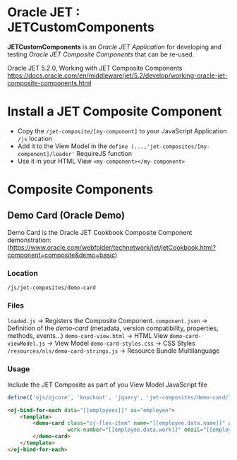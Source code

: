 
# Oracle JET : JETCustomComponents

**JETCustomComponents** is an *Oracle JET Application* for developing and testing *Oracle JET Composite Components* that can be re-used.

Oracle JET 5.2.0, Working with JET Composite Components
https://docs.oracle.com/en/middleware/jet/5.2/develop/working-oracle-jet-composite-components.html

# Install a JET Composite Component
- Copy the ```/jet-composite/[my-component]``` to your JavaScript Application ```/js``` location
- Add it to the View Model in the ```define (...,'jet-composites/[my-component]/loader'``` RequireJS function
- Use it in your HTML View ```<my-component></my-component>```

# Composite Components

## Demo Card (Oracle Demo)

Demo Card is the Oracle JET Cookbook Composite Component demonstration: (https://www.oracle.com/webfolder/technetwork/jet/jetCookbook.html?component=composite&demo=basic)

### Location
```
/js/jet-composites/demo-card
```
### Files
```loaded.js```  -> Registers the Composite Component.
```component.json``` -> Definition of the *demo-card* (metadata, version compatibility, properties, methods, events...)
```demo-card-view.html``` -> HTML View
```demo-card-viewModel.js``` -> View Model
```demo-card-styles.css``` -> CSS Styles
```/resources/nls/demo-card-strings.js``` -> Resource Bundle Multilanguage

### Usage
Include the JET Composite as part of you View Model JavaScript file
```js
define(['ojs/ojcore', 'knockout', 'jquery', 'jet-composites/demo-card/loader'],
```
```html
<oj-bind-for-each data="[[employees]]" as="employee">
    <template>
        <demo-card class="oj-flex-item" name="[[employee.data.name]]" avatar="[[employee.data.avatar]]" work-title="[[employee.data.title]]"
                   work-number="[[employee.data.work]]" email="[[employee.data.email]]">
        </demo-card>
    </template>
</oj-bind-for-each>
```
